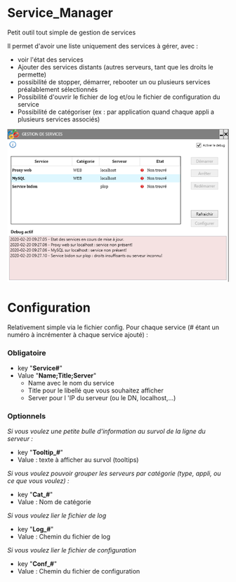 # Service_Manager
Petit outil tout simple de gestion de services

Il permet d'avoir une liste uniquement des services à gérer, avec :
- voir l'état des services
- Ajouter des services distants (autres serveurs, tant que les droits le permette)
- possibilité de stopper, démarrer, rebooter un ou plusieurs services préalablement sélectionnés
- Possibilité d'ouvrir le fichier de log et/ou le fichier de configuration du service
- Possibilité de catégoriser (ex : par application quand chaque appli a plusieurs services associés)

![My image](doc/Ex_windows.png)

# Configuration
Relativement simple via le fichier config.
Pour chaque service (# étant un numéro à incrémenter à chaque service ajouté) :

### **Obligatoire**
- key \"**Service#**\"
- Value \"**Name;Title;Server**\"
	- Name avec le nom du service
	- Title pour le libellé que vous souhaitez afficher
	- Server pour l \'IP du serveur (ou le DN, localhost,...)

### **Optionnels**

*Si vous voulez une petite bulle d'information au survol de la ligne du serveur :*
- key \"**Tooltip_#**\"
- Value : texte à afficher au survol (tooltips)

*Si vous voulez pouvoir grouper les serveurs par catégorie (type, appli, ou ce que vous voulez) :*
- key \"**Cat_#**\"
- Value : Nom de catégorie

*Si vous voulez lier le fichier de log*
- key \"**Log_#**\"
- Value : Chemin du fichier de log

*Si vous voulez lier le fichier de configuration*
- key \"**Conf_#**\"
- Value : Chemin du fichier de configuration
